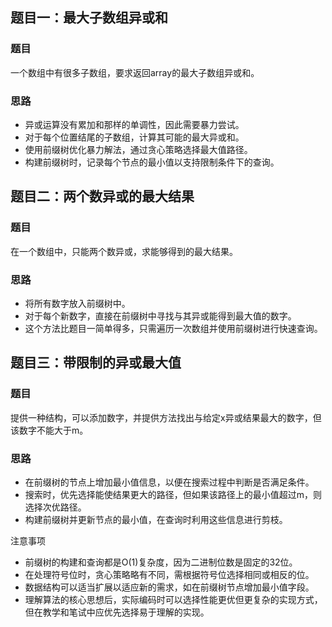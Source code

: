 ## 题目一：最大子数组异或和
### 题目
一个数组中有很多子数组，要求返回array的最大子数组异或和。

### 思路
- 异或运算没有累加和那样的单调性，因此需要暴力尝试。
- 对于每个位置结尾的子数组，计算其可能的最大异或和。
- 使用前缀树优化暴力解法，通过贪心策略选择最大值路径。
- 构建前缀树时，记录每个节点的最小值以支持限制条件下的查询。

## 题目二：两个数异或的最大结果
### 题目 
在一个数组中，只能两个数异或，求能够得到的最大结果。

### 思路
- 将所有数字放入前缀树中。
- 对于每个新数字，直接在前缀树中寻找与其异或能得到最大值的数字。
- 这个方法比题目一简单得多，只需遍历一次数组并使用前缀树进行快速查询。

## 题目三：带限制的异或最大值
### 题目 
提供一种结构，可以添加数字，并提供方法找出与给定x异或结果最大的数字，但该数字不能大于m。

### 思路
- 在前缀树的节点上增加最小值信息，以便在搜索过程中判断是否满足条件。
- 搜索时，优先选择能使结果更大的路径，但如果该路径上的最小值超过m，则选择次优路径。
- 构建前缀树并更新节点的最小值，在查询时利用这些信息进行剪枝。

注意事项
- 前缀树的构建和查询都是O(1)复杂度，因为二进制位数是固定的32位。
- 在处理符号位时，贪心策略略有不同，需根据符号位选择相同或相反的位。
- 数据结构可以适当扩展以适应新的需求，如在前缀树节点增加最小值字段。
- 理解算法的核心思想后，实际编码时可以选择性能更优但更复杂的实现方式，但在教学和笔试中应优先选择易于理解的实现。